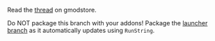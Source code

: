 Read the [thread]() on gmodstore.

Do NOT package this branch with your addons! Package the [launcher branch](https://github.com/WilliamVenner/libgmodstore/tree/launcher) as it automatically updates using `RunString`.
